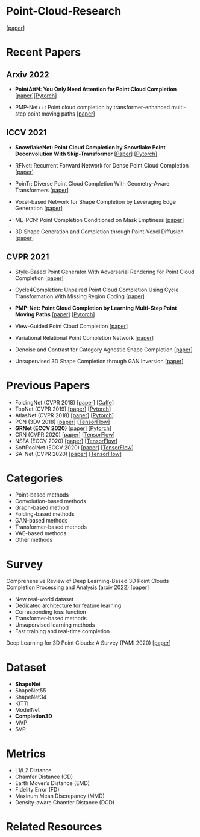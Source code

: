 # Point-Cloud-Research
[[paper]()]

# Recent Papers

## Arxiv 2022
* **PointAttN: You Only Need Attention for Point Cloud Completion** [[paper](https://arxiv.org/abs/2203.08485)][[Pytorch](https://github.com/ohhhyeahhh/PointAttN)] 

* PMP-Net++: Point cloud completion by transformer-enhanced multi-step point moving paths [[paper](https://arxiv.org/pdf/2202.09507v3.pdf)]

## ICCV 2021
* **SnowflakeNet: Point Cloud Completion by Snowflake Point Deconvolution With Skip-Transformer** [[Paper](https://openaccess.thecvf.com/content/ICCV2021/papers/Xiang_SnowflakeNet_Point_Cloud_Completion_by_Snowflake_Point_Deconvolution_With_Skip-Transformer_ICCV_2021_paper.pdf)] [[Pytorch](https://github.com/AllenXiangX/SnowflakeNet)]
 
* RFNet: Recurrent Forward Network for Dense Point Cloud Completion [[paper](https://openaccess.thecvf.com/content/ICCV2021/papers/Huang_RFNet_Recurrent_Forward_Network_for_Dense_Point_Cloud_Completion_ICCV_2021_paper.pdf)]

* PoinTr: Diverse Point Cloud Completion With Geometry-Aware Transformers [[paper](https://openaccess.thecvf.com/content/ICCV2021/papers/Yu_PoinTr_Diverse_Point_Cloud_Completion_With_Geometry-Aware_Transformers_ICCV_2021_paper.pdf)]

* Voxel-based Network for Shape Completion by Leveraging Edge Generation [[paper](https://openaccess.thecvf.com/content/ICCV2021/papers/Wang_Voxel-Based_Network_for_Shape_Completion_by_Leveraging_Edge_Generation_ICCV_2021_paper.pdf)]

* ME-PCN: Point Completion Conditioned on Mask Emptiness [[paper](https://openaccess.thecvf.com/content/ICCV2021/papers/Gong_ME-PCN_Point_Completion_Conditioned_on_Mask_Emptiness_ICCV_2021_paper.pdf)]

* 3D Shape Generation and Completion through Point-Voxel Diffusion [[paper](https://openaccess.thecvf.com/content/ICCV2021/papers/Zhou_3D_Shape_Generation_and_Completion_Through_Point-Voxel_Diffusion_ICCV_2021_paper.pdf)]

## CVPR 2021
* Style-Based Point Generator With Adversarial Rendering for Point Cloud Completion [[paper](https://openaccess.thecvf.com/content/CVPR2021/papers/Xie_Style-Based_Point_Generator_With_Adversarial_Rendering_for_Point_Cloud_Completion_CVPR_2021_paper.pdf)]

* Cycle4Completion: Unpaired Point Cloud Completion Using Cycle Transformation With Missing Region Coding [[paper](https://openaccess.thecvf.com/content/CVPR2021/papers/Wen_Cycle4Completion_Unpaired_Point_Cloud_Completion_Using_Cycle_Transformation_With_Missing_CVPR_2021_paper.pdf)]

* **PMP-Net: Point Cloud Completion by Learning Multi-Step Point Moving Paths** [[paper](https://openaccess.thecvf.com/content/CVPR2021/papers/Wen_PMP-Net_Point_Cloud_Completion_by_Learning_Multi-Step_Point_Moving_Paths_CVPR_2021_paper.pdf)] [[Pytorch](https://github.com/diviswen/PMP-Net)]

* View-Guided Point Cloud Completion [[paper](https://openaccess.thecvf.com/content/CVPR2021/papers/Zhang_View-Guided_Point_Cloud_Completion_CVPR_2021_paper.pdf)]

* Variational Relational Point Completion Network [[paper](https://openaccess.thecvf.com/content/CVPR2021/papers/Pan_Variational_Relational_Point_Completion_Network_CVPR_2021_paper.pdf)]

* Denoise and Contrast for Category Agnostic Shape Completion [[paper](https://openaccess.thecvf.com/content/CVPR2021/papers/Alliegro_Denoise_and_Contrast_for_Category_Agnostic_Shape_Completion_CVPR_2021_paper.pdf)]

* Unsupervised 3D Shape Completion through GAN Inversion [[paper](https://openaccess.thecvf.com/content/CVPR2021/papers/Zhang_Unsupervised_3D_Shape_Completion_Through_GAN_Inversion_CVPR_2021_paper.pdf)]


# Previous Papers
* FoldingNet (CVPR 2018) [[paper](https://openaccess.thecvf.com/content_cvpr_2018/papers/Yang_FoldingNet_Point_Cloud_CVPR_2018_paper.pdf)] [[Caffe](https://www.merl.com/research/license/FoldingNet#download)]
* TopNet (CVPR 2019) [[paper](https://openaccess.thecvf.com/content_CVPR_2019/papers/Tchapmi_TopNet_Structural_Point_Cloud_Decoder_CVPR_2019_paper.pdf)] [[Pytorch](https://github.com/lynetcha/completion3d)]
* AtlasNet (CVPR 2018) [[paper](https://openaccess.thecvf.com/content_cvpr_2018/papers/Groueix_A_Papier-Mache_Approach_CVPR_2018_paper.pdf)] [[Pytorch](https://github.com/ThibaultGROUEIX/AtlasNet)]
* PCN (3DV 2018) [[paper](https://arxiv.org/pdf/1808.00671.pdf)] [[TensorFlow](https://github.com/wentaoyuan/pcn)]
* **GRNet (ECCV 2020)** [[paper](https://arxiv.org/pdf/2006.03761.pdf?ref=https://githubhelp.com)] [[Pytorch](https://github.com/hzxie/GRNet)]
* CRN (CVPR 2020) [[paper](https://openaccess.thecvf.com/content_CVPR_2020/papers/Wang_Cascaded_Refinement_Network_for_Point_Cloud_Completion_CVPR_2020_paper.pdf)] [[TensorFlow](https://github.com/xiaogangw-zz/cascaded-point-completion)]
* NSFA (ECCV 2020) [[paper](https://arxiv.org/pdf/2007.02374.pdf)] [[TensorFlow](https://github.com/XLechter/Detail-Preserved-Point-Cloud-Completion-via-SFA)]
* SoftPoolNet (ECCV 2020) [[paper](https://arxiv.org/pdf/2008.07358.pdf)] [[TensorFlow](https://github.com/wangyida/softpool)]
* SA-Net (CVPR 2020) [[paper](https://openaccess.thecvf.com/content_CVPR_2020/papers/Wen_Point_Cloud_Completion_by_Skip-Attention_Network_With_Hierarchical_Folding_CVPR_2020_paper.pdf)] [[TensorFlow](https://github.com/diviswen/sanet)]


# Categories
* Point-based methods
* Convolution-based methods
* Graph-based method
* Folding-based methods
* GAN-based methods
* Transformer-based methods
* VAE-based methods
* Other methods

# Survey
Comprehensive Review of Deep Learning-Based 3D Point Clouds Completion Processing and Analysis (arxiv 2022) [[paper](https://arxiv.org/pdf/2203.03311.pdf)]
* New real-world dataset
* Dedicated architecture for feature learning
* Corresponding loss function
* Transformer-based methods
* Unsupervised learning methods
* Fast training and real-time completion

Deep Learning for 3D Point Clouds: A Survey (PAMI 2020) [[paper](https://ieeexplore.ieee.org/stamp/stamp.jsp?arnumber=9127813)]

# Dataset
* **ShapeNet**
* ShapeNet55
* ShapeNet34
* KITTI
* ModelNet
* **Completion3D**
* MVP
* SVP

# Metrics
* L1/L2 Distance
* Chamfer Distance (CD)
* Earth Mover’s Distance (EMD)
* Fidelity Error (FD)
* Maxinum Mean Discrepancy (MMD)
* Density-aware Chamfer Distance (DCD)

# Related Resources
